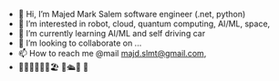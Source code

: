 - 👋 Hi, I’m Majed Mark Salem software engineer (.net, python)
- 👀 I’m interested in robot, cloud, quantum computing, AI/ML, space, 
- 🌱 I’m currently learning AI/ML and self driving car
- 💞️ I’m looking to collaborate on ...
- 📫 How to reach me @mail majd.slmt@gmail.com, 
- 🏋🏻‍♂️🏊‍♀️🚵🏖 🛫🛳🚊 🚗
<!---
majdslmt/majdslmt is a ✨ special ✨ repository because its `README.md` (this file) appears on your GitHub profile.
You can click the Preview link to take a look at your changes.
--->
